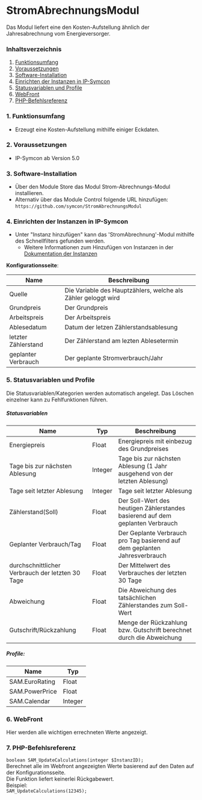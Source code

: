 # StromAbrechnungsModul
Das Modul liefert eine den Kosten-Aufstellung ähnlich der Jahresabrechnung vom Energieversorger. 


### Inhaltsverzeichnis

1. [Funktionsumfang](#1-funktionsumfang)
2. [Voraussetzungen](#2-voraussetzungen)
3. [Software-Installation](#3-software-installation)
4. [Einrichten der Instanzen in IP-Symcon](#4-einrichten-der-instanzen-in-ip-symcon)
5. [Statusvariablen und Profile](#5-statusvariablen-und-profile)
6. [WebFront](#6-webfront)
7. [PHP-Befehlsreferenz](#7-php-befehlsreferenz)

### 1. Funktionsumfang

* Erzeugt eine Kosten-Aufstellung mithilfe einiger Eckdaten.

### 2. Voraussetzungen

- IP-Symcon ab Version 5.0

### 3. Software-Installation

* Über den Module Store das Modul Strom-Abrechnungs-Modul installieren.
* Alternativ über das Module Control folgende URL hinzufügen:
`https://github.com/symcon/StromAbrechnungsModul`  

### 4. Einrichten der Instanzen in IP-Symcon

- Unter "Instanz hinzufügen" kann das 'StromAbrechnung'-Modul mithilfe des Schnellfilters gefunden werden.
    - Weitere Informationen zum Hinzufügen von Instanzen in der [Dokumentation der Instanzen](https://www.symcon.de/service/dokumentation/konzepte/instanzen/#Instanz_hinzufügen)

__Konfigurationsseite__:

Name                | Beschreibung
------------------- | ---------------------------------
Quelle              | Die Variable des Hauptzählers, welche als Zähler geloggt wird
Grundpreis          | Der Grundpreis
Arbeitspreis        | Der Arbeitspreis
Ablesedatum         | Datum der letzen Zählerstandsablesung 
letzter Zählerstand | Der Zählerstand am lezten Ablesetermin
geplanter Verbrauch | Der geplante Stromverbrauch/Jahr


### 5. Statusvariablen und Profile

Die Statusvariablen/Kategorien werden automatisch angelegt. Das Löschen einzelner kann zu Fehlfunktionen führen.

##### Statusvariablen

Name                                            | Typ     | Beschreibung
----------------------------------------------- | ------- | -------------------------------
Energiepreis                                    | Float   | Energiepreis mit einbezug des Grundpreises
Tage bis zur nächsten Ablesung                  | Integer | Tage bis zur nächsten Ablesung (1 Jahr ausgehend von der letzten Ablesung)
Tage seit letzter Ablesung                      | Integer | Tage seit letzter Ablesung
Zählerstand(Soll)                               | Float   | Der Soll-Wert des heutigen Zählerstandes basierend auf dem geplanten Verbrauch
Geplanter Verbrauch/Tag                         | Float   | Der Geplante Verbrauch pro Tag basierend auf dem geplanten Jahresverbrauch
durchschnittlicher Verbrauch der letzten 30 Tage| Float   | Der Mittelwert des Verbrauches der letzten 30 Tage
Abweichung                                      | Float   | Die Abweichung des tatsächlichen Zählerstandes zum Soll-Wert
Gutschrift/Rückzahlung                          | Float   | Menge der Rückzahlung bzw. Gutschrift berechnet durch die Abweichung

##### Profile:

Name           | Typ
-------------  | ------- 
SAM.EuroRating | Float
SAM.PowerPrice | Float
SAM.Calendar   | Integer

### 6. WebFront

Hier werden alle wichtigen errechneten Werte angezeigt. 

### 7. PHP-Befehlsreferenz

`boolean SAM_UpdateCalculations(integer $InstanzID);`  
Berechnet alle im Webfront angezeigten Werte basierend auf den Daten auf der Konfigurationsseite.  
Die Funktion liefert keinerlei Rückgabewert.  
Beispiel:  
`SAM_UpdateCalculations(12345);`

